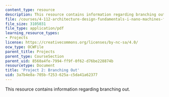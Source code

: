 ```yaml
---
content_type: resource
description: This resource contains information regarding branching out.
file: /courses/4-112-architecture-design-fundamentals-i-nano-machines-fall-2012/3a7b4e8a705bf253625ac5da41a62377_MIT4_112F12_Doc_Ex2_MG.pdf
file_size: 3105031
file_type: application/pdf
learning_resource_types:
- Projects
license: https://creativecommons.org/licenses/by-nc-sa/4.0/
ocw_type: OCWFile
parent_title: Projects
parent_type: CourseSection
parent_uid: 8560a4fe-7994-ff9f-0f62-d76be228874b
resourcetype: Document
title: 'Project 2: Branching Out'
uid: 3a7b4e8a-705b-f253-625a-c5da41a62377
---
```

This resource contains information regarding branching out.